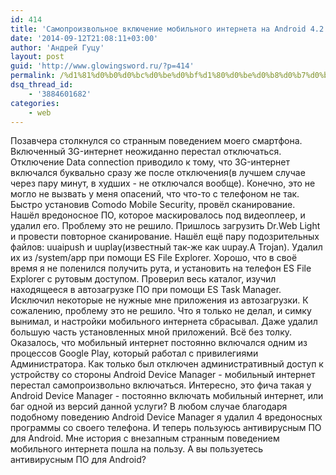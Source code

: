 ```yaml
---
id: 414
title: 'Самопроизвольное включение мобильного интернета на Android 4.2'
date: '2014-09-12T21:08:11+03:00'
author: 'Андрей Гуцу'
layout: post
guid: 'http://www.glowingsword.ru/?p=414'
permalink: /%d1%81%d0%b0%d0%bc%d0%be%d0%bf%d1%80%d0%be%d0%b8%d0%b7%d0%b2%d0%be%d0%bb%d1%8c%d0%bd%d0%be%d0%b5-%d0%b2%d0%ba%d0%bb%d1%8e%d1%87%d0%b5%d0%bd%d0%b8%d0%b5-%d0%bc%d0%be%d0%b1%d0%b8%d0%bb%d1%8c%d0%bd%d0%be/
dsq_thread_id:
    - '3884601682'
categories:
    - web
---
```


Позавчера столкнулся со странным поведением моего смартфона. Включенный 3G-интернет неожиданно перестал отключаться. Отключение Data connection приводило к тому, что 3G-интернет включался буквально сразу же после отключения(в лучшем случае через пару минут, в худших - не отключался вообще). Конечно, это не могло не вызвать у меня опасений, что что-то с телефоном не так. Быстро установив Comodo Mobile Security, провёл сканирование. Нашёл вредоносное ПО, которое маскировалось под видеоплеер, и удалил его. Проблему это не решило. Пришлось загрузить Dr.Web Light и провести повторное сканирование. Нашёл ещё пару подозрительных файлов: uuaipush и uuplay(известный так-же как uupay.A Trojan). Удалил их из /system/app при помощи ES File Explorer. Хорошо, что в своё время я не поленился получить рута, и установить на телефон ES File Explorer с рутовым доступом. Проверил весь каталог, изучил находящееся в автозагрузке ПО при помощи ES Task Manager. Исключил некоторые не нужные мне приложения из автозагрузки. К сожалению, проблему это не решило. Что я только не делал, и симку вынимал, и настройки мобильного интернета сбрасывал. Даже удалил большую часть установленных мной приложений. Всё без толку. Оказалось, что мобильный интернет постоянно включался одним из процессов Google Play, который работал с привилегиями Администратора. Как только был отключен административный доступ к устройству со стороны Android Device Manager - мобильный интернет перестал самопроизвольно включаться.  Интересно, это фича такая у Android Device Manager - постоянно включать мобильный интернет, или баг одной из версий данной услуги? В любом случае благодаря подобному поведению Android Device Manager я удалил 4 вредоносных программы со своего телефона. И теперь пользуюсь антивирусным ПО для Android. Мне история с внезапным странным поведением мобильного интернета пошла на пользу. А вы пользуетесь антивирусным ПО для Android?